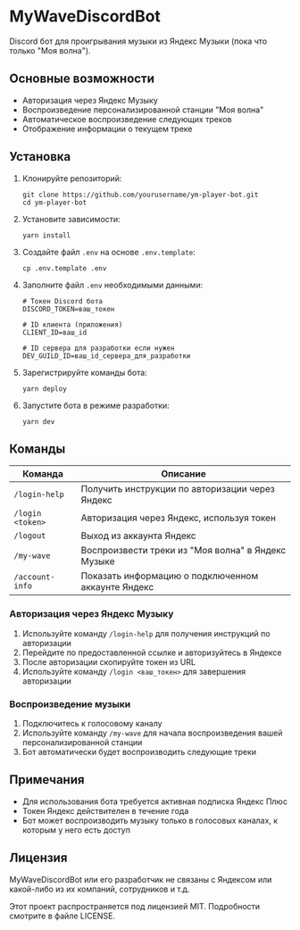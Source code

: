 # MyWaveDiscordBot

Discord бот для проигрывания музыки из Яндекс Музыки (пока что только "Моя волна").

## Основные возможности

- Авторизация через Яндекс Музыку
- Воспроизведение персонализированной станции "Моя волна"
- Автоматическое воспроизведение следующих треков
- Отображение информации о текущем треке

## Установка

1. Клонируйте репозиторий:

   ```
   git clone https://github.com/yourusername/ym-player-bot.git
   cd ym-player-bot
   ```

2. Установите зависимости:

   ```
   yarn install
   ```

3. Создайте файл `.env` на основе `.env.template`:

   ```
   cp .env.template .env
   ```

4. Заполните файл `.env` необходимыми данными:

   ```
   # Токен Discord бота
   DISCORD_TOKEN=ваш_токен

   # ID клиента (приложения)
   CLIENT_ID=ваш_id

   # ID сервера для разработки если нужен
   DEV_GUILD_ID=ваш_id_сервера_для_разработки
   ```

5. Зарегистрируйте команды бота:

   ```
   yarn deploy
   ```

6. Запустите бота в режиме разработки:
   ```
   yarn dev
   ```
   
## Команды

| Команда          | Описание                                           |
| ---------------- | -------------------------------------------------- |
| `/login-help`    | Получить инструкции по авторизации через Яндекс    |
| `/login <token>` | Авторизация через Яндекс, используя токен          |
| `/logout`        | Выход из аккаунта Яндекс                           |
| `/my-wave`       | Воспроизвести треки из "Моя волна" в Яндекс Музыке |
| `/account-info`  | Показать информацию о подключенном аккаунте Яндекс |

### Авторизация через Яндекс Музыку

1. Используйте команду `/login-help` для получения инструкций по авторизации
2. Перейдите по предоставленной ссылке и авторизуйтесь в Яндексе
3. После авторизации скопируйте токен из URL
4. Используйте команду `/login <ваш_токен>` для завершения авторизации

### Воспроизведение музыки

1. Подключитесь к голосовому каналу
2. Используйте команду `/my-wave` для начала воспроизведения вашей персонализированной станции
3. Бот автоматически будет воспроизводить следующие треки

## Примечания

- Для использования бота требуется активная подписка Яндекс Плюс
- Токен Яндекс действителен в течение года
- Бот может воспроизводить музыку только в голосовых каналах, к которым у него есть доступ

## Лицензия

MyWaveDiscordBot или его разработчик не связаны с Яндексом или какой-либо из их компаний, сотрудников и т.д.

Этот проект распространяется под лицензией MIT. Подробности смотрите в файле LICENSE.
